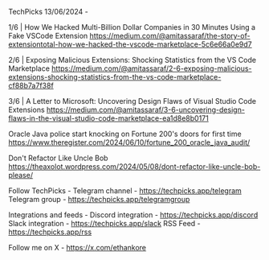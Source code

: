 TechPicks 13/06/2024 -

1/6 | How We Hacked Multi-Billion Dollar Companies in 30 Minutes Using a Fake VSCode Extension
https://medium.com/@amitassaraf/the-story-of-extensiontotal-how-we-hacked-the-vscode-marketplace-5c6e66a0e9d7

2/6 | Exposing Malicious Extensions: Shocking Statistics from the VS Code Marketplace
https://medium.com/@amitassaraf/2-6-exposing-malicious-extensions-shocking-statistics-from-the-vs-code-marketplace-cf88b7a7f38f

3/6 | A Letter to Microsoft: Uncovering Design Flaws of Visual Studio Code Extensions
https://medium.com/@amitassaraf/3-6-uncovering-design-flaws-in-the-visual-studio-code-marketplace-ea1d8e8b0171

Oracle Java police start knocking on Fortune 200's doors for first time
https://www.theregister.com/2024/06/10/fortune_200_oracle_java_audit/

Don't Refactor Like Uncle Bob
https://theaxolot.wordpress.com/2024/05/08/dont-refactor-like-uncle-bob-please/

Follow TechPicks -
Telegram channel - https://techpicks.app/telegram
Telegram group - https://techpicks.app/telegramgroup

Integrations and feeds -
Discord integration - https://techpicks.app/discord
Slack integration - https://techpicks.app/slack
RSS Feed - https://techpicks.app/rss

Follow me on X - https://x.com/ethankore